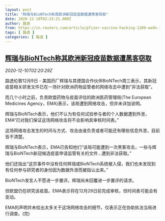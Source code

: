 ```yaml
---
layout: post
title: "辉瑞与BioNTech称其欧洲新冠疫苗数据遭黑客窃取"
date: 2020-12-10T02:23:21.000Z
author: 路透
from: https://cn.reuters.com/article/pfizer-vaccine-hacking-1209-wedn-idCNKBS28K068
tags: [ 路透 ]
categories: [ 路透 ]
---
```

<!--1607567001000-->
[辉瑞与BioNTech称其欧洲新冠疫苗数据遭黑客窃取](https://cn.reuters.com/article/pfizer-vaccine-hacking-1209-wedn-idCNKBS28K068)
------

<div>
<div><i>2020-12-10T02:20:29Z</i></div><p>路透伦敦12月9日 - 美国药厂辉瑞与其德国合作伙伴BioNTech周三表示，其新冠疫苗相关研发文件已在一场针对欧洲药物监管者的网络攻击中遭到“非法获取”。</p><p>而几个小时之前，负责欧盟药物与疫苗评估的欧洲医药管理局(The European Medicines Agency，EMA)表示，该局遭到网络攻击，但并未详加说明。</p><p>辉瑞与BioNTech表示，他们不认为有任何试验参与者的个人数据遭到外泄，EMA“已对我们保证这场网络攻击将不会影响其审核时间表。”</p><p>这场网络攻击发生的时间与方式、攻击由谁负责或者可能还有哪些信息外泄，目前皆不清楚。</p><p>辉瑞与BioNTech表示，EMA已告知他们“该局可能遭到一次黑客攻击，一些与辉瑞与BioNTech新冠候选疫苗申请监管有关的文件...遭到非法获取。”</p><p>他们还指出“这宗事件中没有任何辉瑞或BioNTech系统被入侵，我们也未发现到有任何参与研究者的身份因为数据外泄而被指认出来。”</p><p>BioNTech发言人不愿进一步置评。辉瑞尚未回覆进一步置评的请求。</p><p>但欧盟仍在研究该疫苗。EMA表示将在12月29日前完成审核，但时间表可能会有变动。</p><p>EMA的声明并未给出太多关于这场网络攻击的细节，仅表示正在协助执法当局进行调查。(完)</p>
</div>
